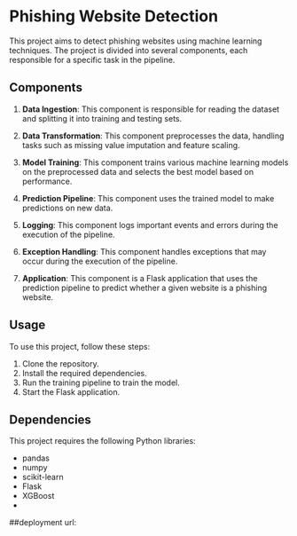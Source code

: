 # Phishing Website Detection

This project aims to detect phishing websites using machine learning techniques. The project is divided into several components, each responsible for a specific task in the pipeline.

## Components

1. **Data Ingestion**: This component is responsible for reading the dataset and splitting it into training and testing sets.

2. **Data Transformation**: This component preprocesses the data, handling tasks such as missing value imputation and feature scaling.

3. **Model Training**: This component trains various machine learning models on the preprocessed data and selects the best model based on performance.

4. **Prediction Pipeline**: This component uses the trained model to make predictions on new data.

5. **Logging**: This component logs important events and errors during the execution of the pipeline.

6. **Exception Handling**: This component handles exceptions that may occur during the execution of the pipeline.

7. **Application**: This component is a Flask application that uses the prediction pipeline to predict whether a given website is a phishing website.

## Usage

To use this project, follow these steps:

1. Clone the repository.
2. Install the required dependencies.
3. Run the training pipeline to train the model.
4. Start the Flask application.

## Dependencies

This project requires the following Python libraries:

- pandas
- numpy
- scikit-learn
- Flask
- XGBoost
- 
##deployment
url:

